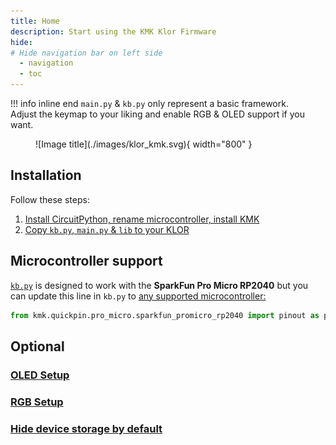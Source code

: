 ```yaml
---
title: Home
description: Start using the KMK Klor Firmware
hide:
# Hide navigation bar on left side
  - navigation
  - toc
---
```

!!! info inline end
    `main.py` & `kb.py` only represent a basic framework.  
    Adjust the keymap to your liking and enable RGB & OLED support if you want.
    
<figure markdown>
  ![Image title](./images/klor_kmk.svg){ width="800" }
  <figcaption></figcaption>
</figure>

## Installation

Follow these steps:  
1. [Install CircuitPython, rename microcontroller, install KMK](./installation.md)  
2. [Copy `kb.py`, `main.py` & `lib` to your KLOR](./installation.md)

## Microcontroller support
[`kb.py`](https://github.com/moritz-john/kmk-config-klor/blob/master/kb.py) is designed to work with the **SparkFun Pro Micro RP2040** but you can update this line in `kb.py` to [any supported microcontroller:](https://github.com/KMKfw/kmk_firmware/tree/master/kmk/quickpin/pro_micro)

```python
from kmk.quickpin.pro_micro.sparkfun_promicro_rp2040 import pinout as pins
```
## Optional

### [OLED Setup](./oled.md)
### [RGB Setup](./rgb.md)

### [Hide device storage by default](./hide_device_storage.md)


